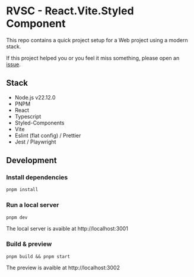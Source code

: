 # RVSC - React.Vite.Styled Component

This repo contains a quick project setup for a Web project using a modern stack.

If this project helped you or you feel it miss something, please open an [issue](https://github.com/tthsympa/boilerplate-rvsc/issues).

## Stack

- Node.js v22.12.0
- PNPM
- React
- Typescript
- Styled-Components
- Vite
- Eslint (flat config) / Prettier
- Jest / Playwright

## Development

### Install dependencies

```sh
pnpm install
```

### Run a local server

```sh
pnpm dev
```

The local server is avaible at http://localhost:3001

### Build & preview

```
pnpm build && pnpm start
```

The preview is avaible at http://localhost:3002
